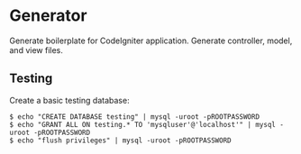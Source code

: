 # Generator

Generate boilerplate for CodeIgniter application. Generate controller, model,
and view files. 

## Testing

Create a basic testing database:

	$ echo "CREATE DATABASE testing" | mysql -uroot -pROOTPASSWORD
	$ echo "GRANT ALL ON testing.* TO 'mysqluser'@'localhost'" | mysql -uroot -pROOTPASSWORD
	$ echo "flush privileges" | mysql -uroot -pROOTPASSWORD

